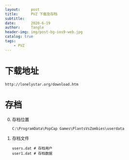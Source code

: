 ```yaml
---
layout:     post
title:      PVZ 下载及存档
subtitle:   
date:       2020-6-19
author:     Tangle
header-img: img/post-bg-ios9-web.jpg
catalog: true
tags:
    - PVZ
---
```


# 下载地址

```
http://lonelystar.org/download.htm
```

# 存档

0. 存档位置
    ```
    C:\ProgramData\PopCap Games\PlantsVsZombies\userdata
    ```
0. 存档文件
    ```
    users.dat # 存档用户
    user1.dat # 存档数据
    ```
